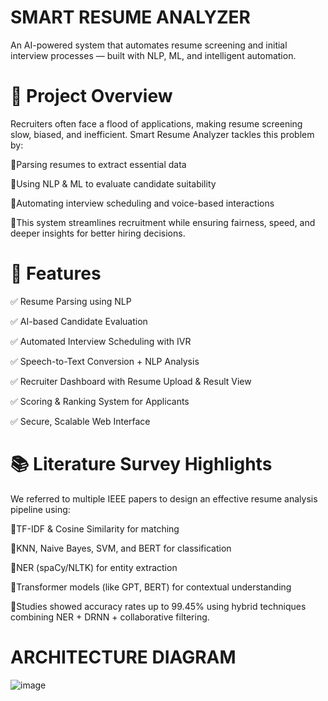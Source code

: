 # SMART RESUME ANALYZER

An AI-powered system that automates resume screening and initial interview processes — built with NLP, ML, and intelligent automation.

# **🚀 Project Overview**
Recruiters often face a flood of applications, making resume screening slow, biased, and inefficient. Smart Resume Analyzer tackles this problem by:

🔹Parsing resumes to extract essential data

🔹Using NLP & ML to evaluate candidate suitability

🔹Automating interview scheduling and voice-based interactions

🔹This system streamlines recruitment while ensuring fairness, speed, and deeper insights for better hiring decisions.

# **🧠 Features**
✅ Resume Parsing using NLP

✅ AI-based Candidate Evaluation

✅ Automated Interview Scheduling with IVR

✅ Speech-to-Text Conversion + NLP Analysis

✅ Recruiter Dashboard with Resume Upload & Result View

✅ Scoring & Ranking System for Applicants

✅ Secure, Scalable Web Interface

# **📚 Literature Survey Highlights**
We referred to multiple IEEE papers to design an effective resume analysis pipeline using:

🔹TF-IDF & Cosine Similarity for matching

🔹KNN, Naive Bayes, SVM, and BERT for classification

🔹NER (spaCy/NLTK) for entity extraction

🔹Transformer models (like GPT, BERT) for contextual understanding

🔹Studies showed accuracy rates up to 99.45% using hybrid techniques combining NER + DRNN + collaborative filtering.


# **ARCHITECTURE DIAGRAM**
![image](https://github.com/user-attachments/assets/4bd64681-dc76-4ed3-83bf-04a71f2807f0)

